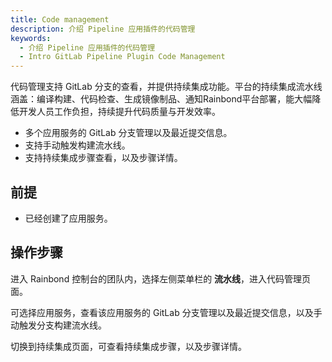 ```yaml
---
title: Code management
description: 介绍 Pipeline 应用插件的代码管理
keywords:
  - 介绍 Pipeline 应用插件的代码管理
  - Intro GitLab Pipeline Plugin Code Management
---
```


代码管理支持 GitLab 分支的查看，并提供持续集成功能。平台的持续集成流水线涵盖：编译构建、代码检查、生成镜像制品、通知Rainbond平台部署，能大幅降低开发人员工作负担，持续提升代码质量与开发效率。

- 多个应用服务的 GitLab 分支管理以及最近提交信息。
- 支持手动触发构建流水线。
- 支持持续集成步骤查看，以及步骤详情。

## 前提

- 已经创建了应用服务。

## 操作步骤

进入 Rainbond 控制台的团队内，选择左侧菜单栏的 **流水线**，进入代码管理页面。

可选择应用服务，查看该应用服务的 GitLab 分支管理以及最近提交信息，以及手动触发分支构建流水线。

切换到持续集成页面，可查看持续集成步骤，以及步骤详情。
